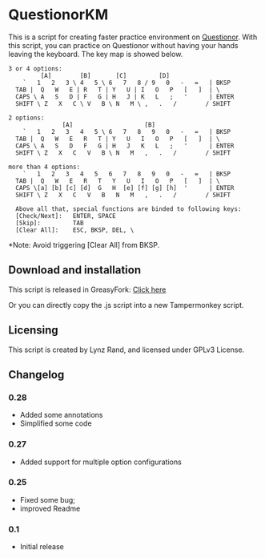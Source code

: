 # QuestionorKM

This is a script for creating faster practice environment on [Questionor][Q]. 
With this script, you can practice on Questionor without having your hands leaving 
the keyboard. The key map is showed below.

```
3 or 4 options:
         [A]        [B]       [C]         [D]
    `   1   2   3 \ 4   5 \ 6   7   8 / 9   0   -   =   | BKSP
  TAB |  Q   W   E | R   T | Y   U | I   O   P   [   ]  | \
  CAPS \ A   S   D | F   G | H   J | K   L   ;   '      | ENTER
  SHIFT \ Z   X   C \ V   B \ N   M \ ,   .   /        / SHIFT

2 options:
               [A]                    [B]
    `   1   2   3   4   5 \ 6   7   8   9   0   -   =   | BKSP
  TAB |  Q   W   E   R   T | Y   U   I   O   P   [   ]  | \
  CAPS \ A   S   D   F   G | H   J   K   L   ;   '      | ENTER
  SHIFT \ Z   X   C   V   B \ N   M   ,   .   /        / SHIFT

more than 4 options:
    `   1   2   3   4   5   6   7   8   9   0   -   =   | BKSP
  TAB |  Q   W   E   R   T   Y   U   I   O   P   [   ]  | \
  CAPS \[a] [b] [c] [d]  G   H  [e] [f] [g] [h]  '      | ENTER
  SHIFT \ Z   X   C   V   B   N   M   ,   .   /        / SHIFT

  Above all that, special functions are binded to following keys:
  [Check/Next]:   ENTER, SPACE
  [Skip]:         TAB
  [Clear All]:    ESC, BKSP, DEL, \
```
*Note: Avoid triggering [Clear All] from BKSP.

## Download and installation

This script is released in GreasyFork: [Click here][G]

Or you can directly copy the .js script into a new Tampermonkey script.

## Licensing

This script is created by Lynz Rand, and licensed under GPLv3 License.

## Changelog

### 0.28

- Added some annotations
- Simplified some code

### 0.27

- Added support for multiple option configurations

### 0.25

- Fixed some bug;
- improved Readme

### 0.1

- Initial release

[Q]: http://questionor.cn
[G]: https://greasyfork.org/scripts/36731-questionor-keyboard-listener
